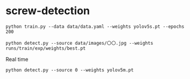 # screw-detection

```
python train.py --data data/data.yaml --weights yolov5s.pt --epochs 200
```

```
python detect.py --source data/images/〇〇.jpg --weights runs/train/exp/weights/best.pt
```

Real time
```
python detect.py --source 0 --weights yolov5m.pt
```
